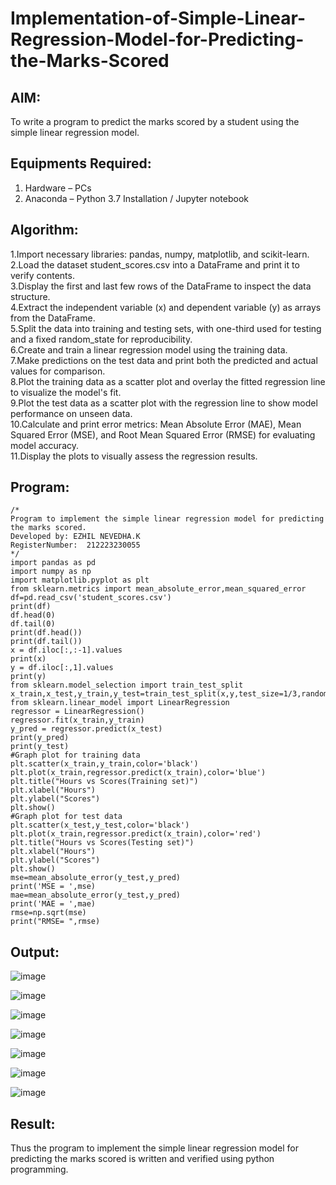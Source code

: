 # Implementation-of-Simple-Linear-Regression-Model-for-Predicting-the-Marks-Scored

## AIM:
To write a program to predict the marks scored by a student using the simple linear regression model.

## Equipments Required:
1. Hardware – PCs
2. Anaconda – Python 3.7 Installation / Jupyter notebook
 
## Algorithm:

1.Import necessary libraries: pandas, numpy, matplotlib, and scikit-learn.             
2.Load the dataset student_scores.csv into a DataFrame and print it to verify contents.             
3.Display the first and last few rows of the DataFrame to inspect the data structure.                  
4.Extract the independent variable (x) and dependent variable (y) as arrays from the DataFrame.             
5.Split the data into training and testing sets, with one-third used for testing and a fixed random_state for reproducibility.     
6.Create and train a linear regression model using the training data.         
7.Make predictions on the test data and print both the predicted and actual values for comparison.          
8.Plot the training data as a scatter plot and overlay the fitted regression line to visualize the model's fit.           
9.Plot the test data as a scatter plot with the regression line to show model performance on unseen data.              
10.Calculate and print error metrics: Mean Absolute Error (MAE), Mean Squared Error (MSE), and Root Mean Squared Error (RMSE) for evaluating model accuracy.                
11.Display the plots to visually assess the regression results.             

## Program:
```
/*
Program to implement the simple linear regression model for predicting the marks scored.
Developed by: EZHIL NEVEDHA.K
RegisterNumber:  212223230055
*/
import pandas as pd
import numpy as np
import matplotlib.pyplot as plt
from sklearn.metrics import mean_absolute_error,mean_squared_error
df=pd.read_csv('student_scores.csv')
print(df)
df.head(0)
df.tail(0)
print(df.head())
print(df.tail())
x = df.iloc[:,:-1].values
print(x)
y = df.iloc[:,1].values
print(y)
from sklearn.model_selection import train_test_split
x_train,x_test,y_train,y_test=train_test_split(x,y,test_size=1/3,random_state=0)
from sklearn.linear_model import LinearRegression
regressor = LinearRegression()
regressor.fit(x_train,y_train)
y_pred = regressor.predict(x_test)
print(y_pred)
print(y_test)
#Graph plot for training data
plt.scatter(x_train,y_train,color='black')
plt.plot(x_train,regressor.predict(x_train),color='blue')
plt.title("Hours vs Scores(Training set)")
plt.xlabel("Hours")
plt.ylabel("Scores")
plt.show()
#Graph plot for test data
plt.scatter(x_test,y_test,color='black')
plt.plot(x_train,regressor.predict(x_train),color='red')
plt.title("Hours vs Scores(Testing set)")
plt.xlabel("Hours")
plt.ylabel("Scores")
plt.show()
mse=mean_absolute_error(y_test,y_pred)
print('MSE = ',mse)
mae=mean_absolute_error(y_test,y_pred)
print('MAE = ',mae)
rmse=np.sqrt(mse)
print("RMSE= ",rmse)
```

## Output:
![image](https://github.com/user-attachments/assets/c62c59ae-fe64-4804-9e67-ec5f35e5b8bf)

![image](https://github.com/user-attachments/assets/838a6cd6-fc7d-494d-af40-492449afd37a)

![image](https://github.com/user-attachments/assets/5f21f657-7628-4822-b7bf-a4191051e276)

![image](https://github.com/user-attachments/assets/8c6c2d8f-bf03-4e24-acac-0ae67d64171c)

![image](https://github.com/user-attachments/assets/38c04ac6-e5b2-4727-9dd7-e674a1f2cecb)

![image](https://github.com/user-attachments/assets/ea2c69fb-710a-4ca5-8aaa-4e746869621e)

![image](https://github.com/user-attachments/assets/73fab738-730a-46d7-821d-c5fee05263bf)

## Result:
Thus the program to implement the simple linear regression model for predicting the marks scored is written and verified using python programming.
